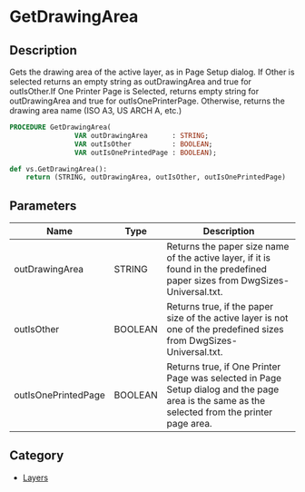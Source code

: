 # GetDrawingArea

## Description
Gets the drawing area of the active layer, as in Page Setup dialog. If Other is selected returns an empty string as outDrawingArea and true for outIsOther.If One Printer Page is Selected, returns empty string for outDrawingArea and true for outIsOnePrinterPage. Otherwise, returns the drawing area name (ISO A3, US ARCH A, etc.)

```pascal
PROCEDURE GetDrawingArea(
				VAR outDrawingArea      : STRING;
				VAR outIsOther          : BOOLEAN;
				VAR outIsOnePrintedPage : BOOLEAN);
```

```python
def vs.GetDrawingArea():
    return (STRING, outDrawingArea, outIsOther, outIsOnePrintedPage)
```

## Parameters
|Name|Type|Description|
|---|---|---|
|outDrawingArea|STRING|Returns the paper size name of the active layer, if it is found in the predefined paper sizes from DwgSizes-Universal.txt.|
|outIsOther|BOOLEAN|Returns true, if the paper size of the active layer is not one of the predefined sizes from DwgSizes-Universal.txt.|
|outIsOnePrintedPage|BOOLEAN|Returns true, if One Printer Page was selected in Page Setup dialog and the page area is the same as the selected from the printer page area.|

## Category
* [Layers](../Categories/Layers.md)

